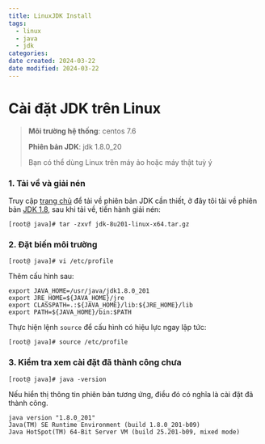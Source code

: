 ```yaml
---
title: LinuxJDK Install
tags:
  - linux
  - java
  - jdk
categories: 
date created: 2024-03-22
date modified: 2024-03-22
---
```


# Cài đặt JDK trên Linux

>**Môi trường hệ thống**: centos 7.6
>
>**Phiên bản JDK**: jdk 1.8.0_20
>
> Bạn có thể dùng Linux trên máy ảo hoặc máy thật tuỳ ý

### 1. Tải về và giải nén

Truy cập [trang chủ](https://www.oracle.com/technetwork/java/javase/downloads/index.html) để tải về phiên bản JDK cần thiết, ở đây tôi tải về phiên bản [JDK 1.8](https://www.oracle.com/technetwork/java/javase/downloads/jdk8-downloads-2133151.html), sau khi tải về, tiến hành giải nén:

```shell
[root@ java]# tar -zxvf jdk-8u201-linux-x64.tar.gz
```

### 2. Đặt biến môi trường

```shell
[root@ java]# vi /etc/profile
```

Thêm cấu hình sau:

```shell
export JAVA_HOME=/usr/java/jdk1.8.0_201  
export JRE_HOME=${JAVA_HOME}/jre  
export CLASSPATH=.:${JAVA_HOME}/lib:${JRE_HOME}/lib  
export PATH=${JAVA_HOME}/bin:$PATH
```

Thực hiện lệnh `source` để cấu hình có hiệu lực ngay lập tức:

```shell
[root@ java]# source /etc/profile
```

### 3. Kiểm tra xem cài đặt đã thành công chưa

```shell
[root@ java]# java -version
```

Nếu hiển thị thông tin phiên bản tương ứng, điều đó có nghĩa là cài đặt đã thành công.

```shell
java version "1.8.0_201"
Java(TM) SE Runtime Environment (build 1.8.0_201-b09)
Java HotSpot(TM) 64-Bit Server VM (build 25.201-b09, mixed mode)
```
